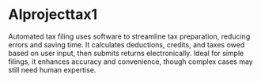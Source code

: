 # AIprojecttax1
Automated tax filing uses software to streamline tax preparation, reducing errors and saving time. It calculates deductions, credits, and taxes owed based on user input, then submits returns electronically. Ideal for simple filings, it enhances accuracy and convenience, though complex cases may still need human expertise.
